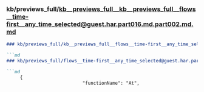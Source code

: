 ### kb/previews_full/kb__previews_full__kb__previews_full__flows__time-first__any_time_selected@guest.har.part016.md.part002.md.md

```md
### kb/previews_full/kb__previews_full__flows__time-first__any_time_selected@guest.har.part016.md.part002.md

```md
### kb/previews_full/flows__time-first__any_time_selected@guest.har.part016.md (part 002)

```md
     {
                            "functionName": "At",
            
```

```

```

```
